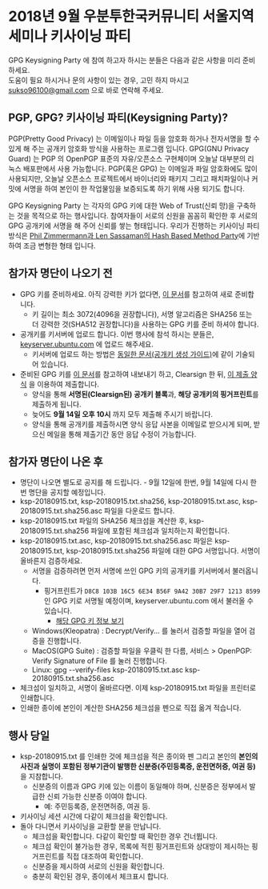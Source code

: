 # 2018년 9월 우분투한국커뮤니티 서울지역 세미나 키사이닝 파티

GPG Keysigning Party 에 참여 하고자 하시는 분들은 다음과 같은 사항을 미리 준비하세요.  
도움이 필요 하시거나 문의 사항이 있는 경우, 고민 하지 마시고 [sukso96100@gmail.com](mailto:sukso96100@gmail.com) 으로 바로 연락해 주세요.

## PGP, GPG? 키사이닝 파티(Keysigning Party)?
PGP(Pretty Good Privacy) 는 이메일이나 파일 등을 암호화 하거나 전자서명을 할 수 있게 해 주는 공개키 암호화 방식을 사용하는 프로그램 입니다.
GPG(GNU Privacy Guard) 는 PGP 의 OpenPGP 표준의 자유/오픈소스 구현체이며 오늘날 대부분의 리눅스 배포판에서 사용 가능합니다.
PGP(혹은 GPG) 는 이메일과 파일 암호화에도 많이 사용되지만, 오늘날 오픈소스 프로젝트에서 바이너리와 패키지 그리고 패치파일이나 커밋에 서명을 하여 본인이 한 작업물임을 보증되도록 하기 위해 사용 되기도 합니다.

GPG Keysigning Party 는 각자의 GPG 키에 대한 Web of Trust(신뢰 망)을 구축하는 것을 목적으로 하는 행사입니다.
참여자들이 서로의 신원을 꼼꼼히 확인한 후 서로의 GPG 공개키에 서명을 해 주어 신뢰를 쌓는 형태입니다.
우리가 진행하는 키사이닝 파티 방식은 [Phil Zimmermann과 Len Sassaman의 Hash Based Method Party](http://www.cryptnet.net/fdp/crypto/keysigning_party/en/keysigning_party.html#hash_based)에 기반하여 조금 변형한 형태 입니다.

## 참가자 명단이 나오기 전
- GPG 키를 준비하세요. 아직 강력한 키가 없다면, [이 문서](../../create-gpg-key.md)를 참고하여 새로 준비합니다.
    - 키 길이는 최소 3072(4096을 권장합니다), 서명 알고리즘은 SHA256 또는 더 강력한 것(SHA512 권장합니다)을 사용하는 GPG 키를 준비 하셔야 합니다.
- 공개키를 키서버에 업로드 합니다. 이번 행사에 참석 하시는 분들은, [keyserver.ubuntu.com](https://keyserver.ubuntu.com) 에 업로드 해주세요.
    - 키서버에 업로드 하는 방법은 [동일한 문서(공개키 생성 가이드)](../../create-gpg-key.md)에 같이 기술되어 있습니다.
- 준비된 GPG 키를 [이 문서](../../attending.md)를 참고하여 내보내기 하고, Clearsign 한 뒤, [이 제출 양식](https://goo.gl/forms/UAoVSVp6KDKtRcgG2) 을 이용하여 제출합니다.
    - 양식을 통해 **서명된(Clearsign된) 공개키 블록**과, **해당 공개키의 핑거프린트**를 제출하게 됩니다.
    - 늦어도 **9월 14일 오후 10시** 까지 모두 제출해 주시기 바랍니다.
    - 양식을 통해 공개키를 제출하시면 양식 응답 사본을 이메일로 받으시게 되며, 받으신 메일을 통해 제출기간 동안 응답 수정이 가능합니다.

## 참가자 명단이 나온 후
- 명단이 나오면 별도로 공지를 해 드립니다. - 9월 12일에 한번, 9월 14일에 다시 한번 명단을 공지할 예정입니다.
- ksp-20180915.txt, ksp-20180915.txt.sha256, ksp-20180915.txt.asc, ksp-20180915.txt.sha256.asc 파일을 다운로드 합니다.
- ksp-20180915.txt 파일의 SHA256 체크섬을 계산한 후, ksp-20180915.txt.sha256 파일에 포함된 체크섬과 일치하는지 확인합니다.
- ksp-20180915.txt.asc, ksp-20180915.txt.sha256.asc 파일은 ksp-20180915.txt, ksp-20180915.txt.sha256 파일에 대한 GPG 서명입니다. 서명이 올바른지 검증하세요.
    - 서명을 검증하려면 먼저 서명에 쓰인 GPG 키의 공개키를 키서버에서 불러옵니다.
        - 핑거프린트가 `D8C8 103B 16C5 6E34 B56F 9A42 30B7 29F7 1213 8599` 인 GPG 키로 서명될 예정이며, keyserver.ubuntu.com 에서 불러올 수 있습니다.
            - [해당 GPG 키 정보 보기](http://keyserver.ubuntu.com/pks/lookup?op=vindex&search=0x30B729F712138599)
    - Windows(Kleopatra) : Decrypt/Verify... 를 눌러서 검증할 파일을 열어 검증을 진행합니다.
    - MacOS(GPG Suite) : 검증할 파일을 우클릭 한 다름, 서비스 > OpenPGP: Verify Signature of File 를 눌러 진행합니다.
    - Linux: gpg --verify-files ksp-20180915.txt.asc ksp-20180915.txt.sha256.asc
- 체크섬이 일치하고, 서명이 올바르다면. 이제 ksp-20180915.txt 파일을 프린터로 인쇄합니다.
- 인쇄한 종이에 본인이 계산한 SHA256 체크섬을 펜으로 직접 옮겨 적습니다.

## 행사 당일
- ksp-20180915.txt 를 인쇄한 것에 체크섬을 적은 종이와 펜 그리고 본인의 **본인의 사진과 실명이 포함된 정부기관이 발행한 신분증(주민등록증, 운전면허증, 여권 등)** 을 지참합니다.
    - 신분증의 이름과 GPG 키에 있는 이름이 동일해야 하며, 신분증은 정부에서 발급한 신뢰 가능한 신분증 이여야 합니다.
        - 예: 주민등록증, 운전면허증, 여권 등.
- 키사이닝 세션 시간에 다같이 체크섬을 확인합니다.
- 돌아 다니면서 키사이닝을 교환할 분을 만납니다.
    - 체크섬을 확인합니다. 다같이 확인할 때 확인한 경우 건너뜁니다.
    - 체크섬 확인이 불가능한 경우, 목록에 적힌 핑거프린트와 상대방이 제시하는 핑거프린트를 직접 대조하여 확인합니다.
    - 신분증을 제시하여 서로의 신원을 확인합니다.
    - 충분히 확인된 경우, 종이에서 체크표시 합니다.
